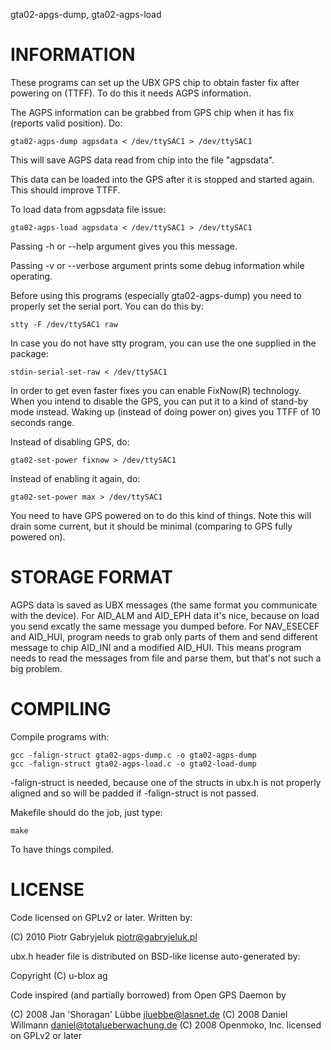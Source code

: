 gta02-apgs-dump, gta02-agps-load

INFORMATION
===========

These programs can set up the UBX GPS chip to obtain
faster fix after powering on (TTFF). To do this it
needs AGPS information.

The AGPS information can be grabbed from GPS chip
when it has fix (reports valid position). Do:

    gta02-agps-dump agpsdata < /dev/ttySAC1 > /dev/ttySAC1

This will save AGPS data read from chip into the
file "agpsdata".

This data can be loaded into the GPS after it is
stopped and started again. This should improve TTFF.

To load data from agpsdata file issue:

    gta02-agps-load agpsdata < /dev/ttySAC1 > /dev/ttySAC1

Passing -h or --help argument gives you this message.

Passing -v or --verbose argument prints some debug
information while operating.

Before using this programs (especially gta02-agps-dump)
you need to properly set the serial port. You can
do this by:

    stty -F /dev/ttySAC1 raw

In case you do not have stty program, you can use
the one supplied in the package:

    stdin-serial-set-raw < /dev/ttySAC1

In order to get even faster fixes you can enable
FixNow(R) technology. When you intend to disable
the GPS, you can put it to a kind of stand-by mode
instead. Waking up (instead of doing power on) gives
you TTFF of 10 seconds range.

Instead of disabling GPS, do:

    gta02-set-power fixnow > /dev/ttySAC1

Instead of enabling it again, do:

    gta02-set-power max > /dev/ttySAC1

You need to have GPS powered on to do this kind
of things. Note this will drain some current, but
it should be minimal (comparing to GPS fully powered
on).

STORAGE FORMAT
==============

AGPS data is saved as UBX messages (the same format
you communicate with the device). For AID_ALM and
AID_EPH data it's nice, because on load you send
excatly the same message you dumped before. For
NAV_ESECEF and AID_HUI, program needs to grab only
parts of them and send different message to chip
AID_INI and a modified AID_HUI. This means program
needs to read the messages from file and parse them,
but that's not such a big problem.

COMPILING
=========

Compile programs with:

    gcc -falign-struct gta02-agps-dump.c -o gta02-agps-dump
    gcc -falign-struct gta02-agps-load.c -o gta02-load-dump

-falign-struct is needed, because one of the structs
in ubx.h is not properly aligned and so will be
padded if -falign-struct is not passed.

Makefile should do the job, just type:

    make

To have things compiled.

LICENSE
=======

Code licensed on GPLv2 or later. Written by:

(C) 2010 Piotr Gabryjeluk <piotr@gabryjeluk.pl>

ubx.h header file is distributed on BSD-like license
auto-generated by:

Copyright (C) u-blox ag

Code inspired (and partially borrowed) from
Open GPS Daemon by

(C) 2008 Jan 'Shoragan' Lübbe <jluebbe@lasnet.de>
(C) 2008 Daniel Willmann <daniel@totalueberwachung.de>
(C) 2008 Openmoko, Inc.
licensed on GPLv2 or later
